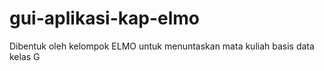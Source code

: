# gui-aplikasi-kap-elmo
Dibentuk oleh kelompok ELMO untuk menuntaskan mata kuliah basis data kelas G
